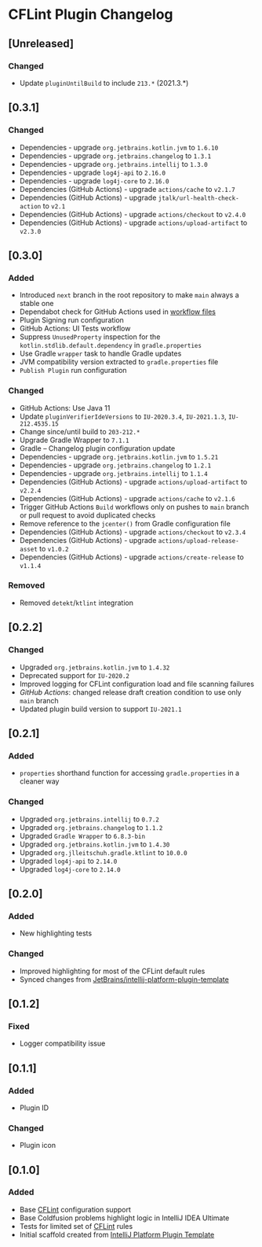 <!-- Keep a Changelog guide -> https://keepachangelog.com -->

# CFLint Plugin Changelog

## [Unreleased]
### Changed
- Update `pluginUntilBuild` to include `213.*` (2021.3.*)

## [0.3.1]
### Changed
- Dependencies - upgrade `org.jetbrains.kotlin.jvm` to `1.6.10`
- Dependencies - upgrade `org.jetbrains.changelog` to `1.3.1`
- Dependencies - upgrade `org.jetbrains.intellij` to `1.3.0`
- Dependencies - upgrade `log4j-api` to `2.16.0`
- Dependencies - upgrade `log4j-core` to `2.16.0`
- Dependencies (GitHub Actions) - upgrade `actions/cache` to `v2.1.7`
- Dependencies (GitHub Actions) - upgrade `jtalk/url-health-check-action` to `v2.1`
- Dependencies (GitHub Actions) - upgrade `actions/checkout` to `v2.4.0`
- Dependencies (GitHub Actions) - upgrade `actions/upload-artifact` to `v2.3.0`

## [0.3.0]
### Added
- Introduced `next` branch in the root repository to make `main` always a stable one
- Dependabot check for GitHub Actions used in [workflow files](.github/workflows)
- Plugin Signing run configuration
- GitHub Actions: UI Tests workflow
- Suppress `UnusedProperty` inspection for the `kotlin.stdlib.default.dependency` in `gradle.properties`
- Use Gradle `wrapper` task to handle Gradle updates
- JVM compatibility version extracted to `gradle.properties` file
- `Publish Plugin` run configuration

### Changed
- GitHub Actions: Use Java 11
- Update `pluginVerifierIdeVersions` to `IU-2020.3.4`, `IU-2021.1.3`, `IU-212.4535.15`
- Change since/until build to `203-212.*`
- Upgrade Gradle Wrapper to `7.1.1`
- Gradle – Changelog plugin configuration update
- Dependencies - upgrade `org.jetbrains.kotlin.jvm` to `1.5.21`
- Dependencies - upgrade `org.jetbrains.changelog` to `1.2.1`
- Dependencies - upgrade `org.jetbrains.intellij` to `1.1.4`
- Dependencies (GitHub Actions) - upgrade `actions/upload-artifact` to `v2.2.4`
- Dependencies (GitHub Actions) - upgrade `actions/cache` to `v2.1.6`
- Trigger GitHub Actions `Build` workflows only on pushes to `main` branch or pull request to avoid duplicated checks
- Remove reference to the `jcenter()` from Gradle configuration file
- Dependencies (GitHub Actions) - upgrade `actions/checkout` to `v2.3.4`
- Dependencies (GitHub Actions) - upgrade `actions/upload-release-asset` to `v1.0.2`
- Dependencies (GitHub Actions) - upgrade `actions/create-release` to `v1.1.4`

### Removed
- Removed `detekt`/`ktlint` integration

## [0.2.2]
### Changed
- Upgraded `org.jetbrains.kotlin.jvm` to `1.4.32`
- Deprecated support for `IU-2020.2`
- Improved logging for CFLint configuration load and file scanning failures
- *GitHub Actions*: changed release draft creation condition to use only `main` branch
- Updated plugin build version to support `IU-2021.1`

## [0.2.1]
### Added
- `properties` shorthand function for accessing `gradle.properties` in a cleaner way

### Changed
- Upgraded `org.jetbrains.intellij` to `0.7.2`
- Upgraded `org.jetbrains.changelog` to `1.1.2`
- Upgraded `Gradle Wrapper` to `6.8.3-bin`
- Upgraded `org.jetbrains.kotlin.jvm` to `1.4.30`
- Upgraded `org.jlleitschuh.gradle.ktlint` to `10.0.0`
- Upgraded `log4j-api` to `2.14.0`
- Upgraded `log4j-core` to `2.14.0`

## [0.2.0]
### Added
- New highlighting tests

### Changed
- Improved highlighting for most of the CFLint default rules
- Synced changes from [JetBrains/intellij-platform-plugin-template](https://github.com/JetBrains/intellij-platform-plugin-template)

## [0.1.2]
### Fixed
- Logger compatibility issue

## [0.1.1]
### Added
- Plugin ID

### Changed
- Plugin icon

## [0.1.0]
### Added
- Base [CFLint](https://github.com/cflint/CFLint) configuration support
- Base Coldfusion problems highlight logic in IntelliJ IDEA Ultimate
- Tests for limited set of [CFLint](https://github.com/cflint/CFLint) rules
- Initial scaffold created from [IntelliJ Platform Plugin Template](https://github.com/JetBrains/intellij-platform-plugin-template)
